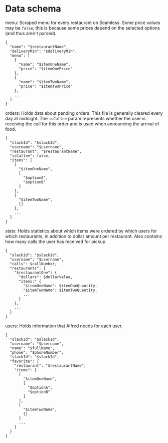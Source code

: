 # Data schema

menu: Scraped menu for every restaurant on Seamless. Some price values may
be `false`; this is because some prices depend on the selected options (and thus
aren't parsed).
```
{
  "name": "$restaurantName",
  "deliveryMin": "$deliveryMin",
  "menu": [
    {
      "name": "$itemOneName",
      "price": "$itemOnePrice"
    },
    {
      "name": "$itemTwoName",
      "price": "$itemTwoPrice"
    },
    ...
  ]
}
```

orders: Holds data about pending orders. This file is generally cleared every
day at midnight. The `isCallee` param represents whether the user is receiving
the call for this order and is used when announcing the arrival of food.
```
{
  "slackId": "$slackId",
  "username": "$username",
  "restaurant": "$restaurantName",
  "isCallee": false,
  "items": [
    [
      "$itemOneName",
      [
        "$optionA",
        "$optionB"
      ]
    ],
    [
      "$itemTwoName",
      []
    ],
    ...
  ]
}
```

stats: Holds statistics about which items were ordered by which users for which
restaurants, in addition to dollar amount per restaurant. Also contains how many
calls the user has received for pickup.
```
{
  "slackId": "$slackId",
  "username": "$username",
  "calls": $callNumber,
  "restaurants": {
    "$restaurantOne": {
      "dollars": $dollarValue,
      "items:" {
        "$itemOneName": $itemOneQuantity,
        "$itemTwoName": $itemTwoQuantity,
        ...
      }
    },
    ...
  }
}
```

users: Holds information that Alfred needs for each user.
```
{
  "slackId": "$slackId",
  "username": "$username",
  "name": "$fullName",
  "phone": "$phoneNumber",
  "slackId": "$slackId",
  "favorite": {
    "restaurant": "$restaurantName",
    "items": [
      [
        "$itemOneName",
        [
          "$optionA",
          "$optionB"
        ]
      ],
      [
        "$itemTwoName",
        []
      ]
      ...
    ]
  }
}
```
